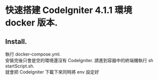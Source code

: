 # 快速搭建 CodeIgniter 4.1.1 環境 docker 版本.   
## Install. 
執行 docker-compose.yml.  
安裝完後只會是空的環境還沒有 CodeIgniter. 
請進到容器中的終端機執行 sh startScript.sh.   
就會把 CodeIgniter 下載下來同時將 env 設定好  
